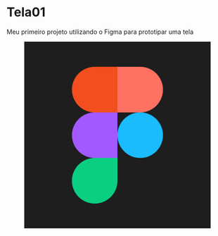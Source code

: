 # Tela01
Meu primeiro projeto utilizando o Figma para prototipar uma tela
  <figure>
        <a href="https://lapa22.github.io/Tela01/" target="blank">
        <img src="img/figma.png" alt="link para prototipo" />
      </figure>

